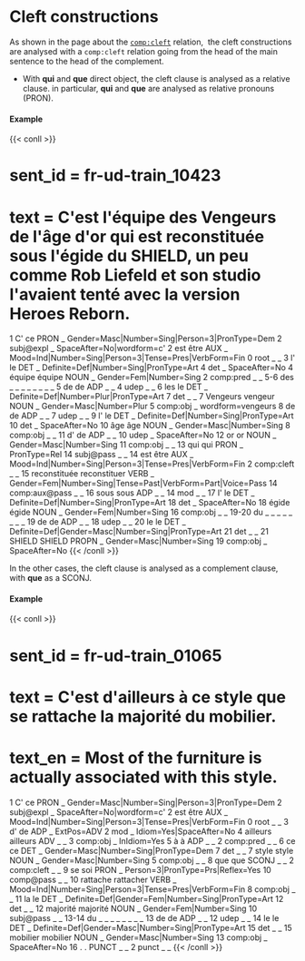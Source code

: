 # Cleft constructions

  

As shown in the page about the [`comp:cleft`](../../../general_guideline/Syntactic_relations/comp/comp_cleft.md) relation,  the cleft constructions are analysed with a `comp:cleft` relation going from the head of the main sentence to the head of the complement.

  

* With **qui** and **que** direct object, the cleft clause is analysed as a relative clause. in particular, **qui** and **que** are analysed as relative pronouns (PRON).

<!-- tabs:start -->
#### **Example**

{{< conll >}}
# sent_id = fr-ud-train_10423
# text = C'est l'équipe des Vengeurs de l'âge d'or qui est reconstituée sous l'égide du SHIELD, un peu comme Rob Liefeld et son studio l'avaient tenté avec la version Heroes Reborn.
1	C'	ce	PRON	_	Gender=Masc|Number=Sing|Person=3|PronType=Dem	2	subj@expl	_	SpaceAfter=No|wordform=c'
2	est	être	AUX	_	Mood=Ind|Number=Sing|Person=3|Tense=Pres|VerbForm=Fin	0	root	_	_
3	l'	le	DET	_	Definite=Def|Number=Sing|PronType=Art	4	det	_	SpaceAfter=No
4	équipe	équipe	NOUN	_	Gender=Fem|Number=Sing	2	comp:pred	_	_
5-6	des	_	_	_	_	_	_	_	_
5	de	de	ADP	_	_	4	udep	_	_
6	les	le	DET	_	Definite=Def|Number=Plur|PronType=Art	7	det	_	_
7	Vengeurs	vengeur	NOUN	_	Gender=Masc|Number=Plur	5	comp:obj	_	wordform=vengeurs
8	de	de	ADP	_	_	7	udep	_	_
9	l'	le	DET	_	Definite=Def|Number=Sing|PronType=Art	10	det	_	SpaceAfter=No
10	âge	âge	NOUN	_	Gender=Masc|Number=Sing	8	comp:obj	_	_
11	d'	de	ADP	_	_	10	udep	_	SpaceAfter=No
12	or	or	NOUN	_	Gender=Masc|Number=Sing	11	comp:obj	_	_
13	qui	qui	PRON	_	PronType=Rel	14	subj@pass	_	_
14	est	être	AUX	_	Mood=Ind|Number=Sing|Person=3|Tense=Pres|VerbForm=Fin	2	comp:cleft	_	_
15	reconstituée	reconstituer	VERB	_	Gender=Fem|Number=Sing|Tense=Past|VerbForm=Part|Voice=Pass	14	comp:aux@pass	_	_
16	sous	sous	ADP	_	_	14	mod	_	_
17	l'	le	DET	_	Definite=Def|Number=Sing|PronType=Art	18	det	_	SpaceAfter=No
18	égide	égide	NOUN	_	Gender=Fem|Number=Sing	16	comp:obj	_	_
19-20	du	_	_	_	_	_	_	_	_
19	de	de	ADP	_	_	18	udep	_	_
20	le	le	DET	_	Definite=Def|Gender=Masc|Number=Sing|PronType=Art	21	det	_	_
21	SHIELD	SHIELD	PROPN	_	Gender=Masc|Number=Sing	19	comp:obj	_	SpaceAfter=No
{{< /conll >}}
<!-- tabs:end -->



In the other cases, the cleft clause is analysed as a complement clause, with **que** as a SCONJ.
<!-- tabs:start -->
#### **Example**

{{< conll >}}
# sent_id = fr-ud-train_01065
# text = C'est d'ailleurs à ce style que se rattache la majorité du mobilier.
# text_en = Most of the furniture is actually associated with this style.
1	C'	ce	PRON	_	Gender=Masc|Number=Sing|Person=3|PronType=Dem	2	subj@expl	_	SpaceAfter=No|wordform=c'
2	est	être	AUX	_	Mood=Ind|Number=Sing|Person=3|Tense=Pres|VerbForm=Fin	0	root	_	_
3	d'	de	ADP	_	ExtPos=ADV	2	mod	_	Idiom=Yes|SpaceAfter=No
4	ailleurs	ailleurs	ADV	_	_	3	comp:obj	_	InIdiom=Yes
5	à	à	ADP	_	_	2	comp:pred	_	_
6	ce	ce	DET	_	Gender=Masc|Number=Sing|PronType=Dem	7	det	_	_
7	style	style	NOUN	_	Gender=Masc|Number=Sing	5	comp:obj	_	_
8	que	que	SCONJ	_	_	2	comp:cleft	_	_
9	se	soi	PRON	_	Person=3|PronType=Prs|Reflex=Yes	10	comp@pass	_	_
10	rattache	rattacher	VERB	_	Mood=Ind|Number=Sing|Person=3|Tense=Pres|VerbForm=Fin	8	comp:obj	_	_
11	la	le	DET	_	Definite=Def|Gender=Fem|Number=Sing|PronType=Art	12	det	_	_
12	majorité	majorité	NOUN	_	Gender=Fem|Number=Sing	10	subj@pass	_	_
13-14	du	_	_	_	_	_	_	_	_
13	de	de	ADP	_	_	12	udep	_	_
14	le	le	DET	_	Definite=Def|Gender=Masc|Number=Sing|PronType=Art	15	det	_	_
15	mobilier	mobilier	NOUN	_	Gender=Masc|Number=Sing	13	comp:obj	_	SpaceAfter=No
16	.	.	PUNCT	_	_	2	punct	_	_
{{< /conll >}}
<!-- tabs:end -->
